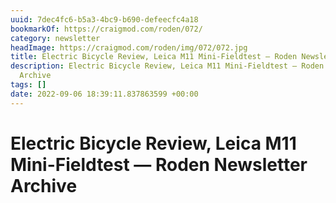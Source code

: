 ```yaml
---
uuid: 7dec4fc6-b5a3-4bc9-b690-defeecfc4a18
bookmarkOf: https://craigmod.com/roden/072/
category: newsletter
headImage: https://craigmod.com/roden/img/072/072.jpg
title: Electric Bicycle Review, Leica M11 Mini-Fieldtest — Roden Newsletter Archive
description: Electric Bicycle Review, Leica M11 Mini-Fieldtest — Roden Newsletter
  Archive
tags: []
date: 2022-09-06 18:39:11.837863599 +00:00
---
```

# Electric Bicycle Review, Leica M11 Mini-Fieldtest — Roden Newsletter Archive

